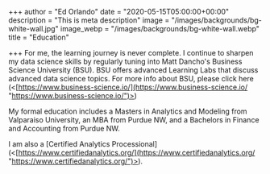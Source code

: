+++
author = "Ed Orlando"
date = "2020-05-15T05:00:00+00:00"
description = "This is meta description"
image = "/images/backgrounds/bg-white-wall.jpg"
image_webp = "/images/backgrounds/bg-white-wall.webp"
title = "Education"

+++
For me, the learning journey is never complete.  I continue to sharpen my data science skills by regularly tuning into Matt Dancho's Business Science University (BSU).  BSU offers advanced Learning Labs that discuss advanced data science topics.  For more info about BSU, please click here (<[https://www.business-science.io/](https://www.business-science.io/ "https://www.business-science.io/")>)

My formal education includes a Masters in Analytics and Modeling from Valparaiso University, an MBA from Purdue NW, and a Bachelors in Finance and Accounting from Purdue NW. 

I am also a \[Certified Analytics Processional\](<[https://www.certifiedanalytics.org/](https://www.certifiedanalytics.org/ "https://www.certifiedanalytics.org/")>).